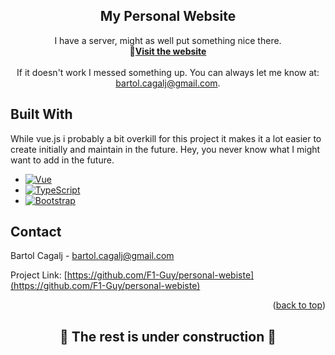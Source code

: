 <div  align="center">
    <h2  align="center">My Personal Website</h2>
    <p  align="center">
        I have a server, might as well put something nice there.
        <br  />
        🔗<a  href="https://www.bcagalj.com"><strong>Visit the website</strong></a>
        <br  />
        <br  />
        If it doesn't work I messed something up. You can always let me know at: <a href="mailto:bartol.cagalj@gmail.com">bartol.cagalj@gmail.com</a>.
    </p>
</div>

## Built With

While vue.js i probably a bit overkill for this project it makes it a lot easier to create initially and maintain in the future. Hey, you never know what I might want to add in the future.

* [![Vue][Vue.js]][Vue-url]
* [![TypeScript][TypeScript.com]][TypeScript-url]
* [![Bootstrap][Bootstrap.com]][Bootstrap-url]

<!-- CONTACT -->
## Contact

Bartol Cagalj - [bartol.cagalj@gmail.com](mailto:bartol.cagalj@gmail.com)

Project Link: [https://github.com/F1-Guy/personal-webiste](https://github.com/F1-Guy/personal-webiste)

<p align="right">(<a href="#">back to top</a>)</p>

<h2 align="center">🚧 The rest is under construction 🚧</h2>

[Vue.js]: https://img.shields.io/badge/Vue.js-35495E?style=for-the-badge&logo=vuedotjs&logoColor=4FC08D
[Vue-url]: https://vuejs.org/

[Bootstrap.com]: https://img.shields.io/badge/Bootstrap-563D7C?style=for-the-badge&logo=bootstrap&logoColor=white
[Bootstrap-url]: https://getbootstrap.com

[TypeScript.com]: https://img.shields.io/badge/TypeScript-007ACC?style=for-the-badge&logo=typescript&logoColor=white
[TypeScript-url]: https://www.typescriptlang.org/
